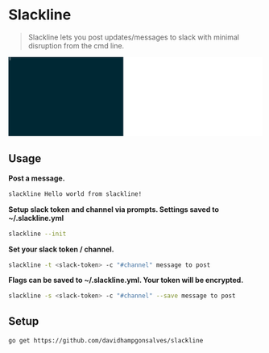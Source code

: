 # Slackline
> Slackline lets you post updates/messages to slack with minimal disruption from the cmd line.

<img src="https://github.com/davidhampgonsalves/slackline/blob/master/slackline.gif" width=600px> 

## Usage
**Post a message.**
``` sh
slackline Hello world from slackline!
```

**Setup slack token and channel via prompts. Settings saved to ~/.slackline.yml**
``` sh
slackline --init
```

**Set your slack token / channel.**
``` sh
slackline -t <slack-token> -c "#channel" message to post
```

**Flags can be saved to ~/.slackline.yml. Your token will be encrypted.**
``` sh
slackline -s <slack-token> -c "#channel" --save message to post
```

## Setup 
```sh 
go get https://github.com/davidhampgonsalves/slackline
```
